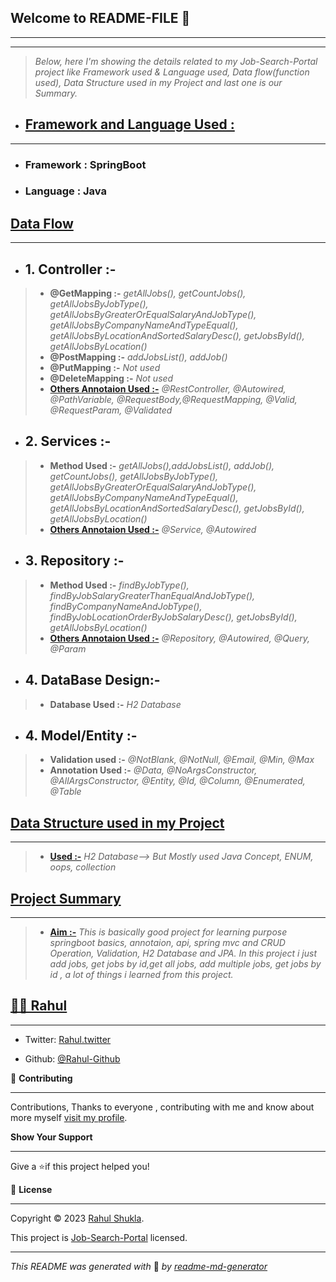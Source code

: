 
## **Welcome to README-FILE 👋**
___
___



> *Below, here  I'm showing the details  related to my Job-Search-Portal project like Framework used  & Language used, Data flow(function used), Data Structure used in my Project and last one is our Summary.*

-  ## [**Framework and Language Used :**](#heading-ids) ##
___
- ### Framework :  **SpringBoot**
- ### Language : **Java**


## [**Data Flow**](#heading-ids) ##
___
- ## 1. **Controller :-** ##
> - **@GetMapping :-**  *getAllJobs(), getCountJobs(), getAllJobsByJobType(), getAllJobsByGreaterOrEqualSalaryAndJobType(), getAllJobsByCompanyNameAndTypeEqual(), getAllJobsByLocationAndSortedSalaryDesc(), getJobsById(), getAllJobsByLocation()*
> - **@PostMapping :-** *addJobsList(), addJob()*
> - **@PutMapping :-** *Not used*
> - **@DeleteMapping :-** *Not used*
> - **[Others Annotaion Used :-](#heading-ids)** *@RestController, @Autowired, @PathVariable, @RequestBody,@RequestMapping, @Valid, @RequestParam, @Validated*

- ## 2. **Services :-** ##
> - **Method Used :-**  *getAllJobs(),addJobsList(), addJob(), getCountJobs(), getAllJobsByJobType(), getAllJobsByGreaterOrEqualSalaryAndJobType(), getAllJobsByCompanyNameAndTypeEqual(), getAllJobsByLocationAndSortedSalaryDesc(), getJobsById(), getAllJobsByLocation()*
> - **[Others Annotaion Used :-](#heading-ids)** *@Service, @Autowired*

- ## 3. **Repository :-** ##
> - **Method Used :-**  *findByJobType(), findByJobSalaryGreaterThanEqualAndJobType(), findByCompanyNameAndJobType(), findByJobLocationOrderByJobSalaryDesc(), getJobsById(), getAllJobsByLocation()*
> - **[Others Annotaion Used :-](#heading-ids)** *@Repository, @Autowired, @Query, @Param*

- ## 4. **DataBase Design:-** ##
> - **Database Used :-**  *H2 Database*

- ## 4. **Model/Entity :-** ##
> - **Validation used :-**  *@NotBlank, @NotNull, @Email, @Min, @Max*
> - **Annotation Used :-**  *@Data, @NoArgsConstructor, @AllArgsConstructor, @Entity, @Id, @Column, @Enumerated, @Table*


## [**Data Structure used in my Project**](#heading-ids) ##
____
> - **[Used :-](#heading-ids)** *H2 Database--> But Mostly used Java Concept, ENUM, oops, collection*

## [**Project Summary**](#heading-ids) ##
____
> - **[Aim :-](#heading-ids)** *This is basically good project for learning purpose springboot basics, annotaion, api, spring mvc and CRUD Operation, Validation, H2 Database and JPA. In this project i just add jobs, get jobs by id,get all jobs, add multiple jobs, get jobs by id , a lot of things i learned from this project.*

## **[👨‍💻 Rahul](#heading-ids)** ##
____

- Twitter: [Rahul.twitter](https://twitter.com/Elite_Rahul)

- Github: [@Rahul-Github](https://github.com/Elite_Rahul)


🤝 **Contributing**
___
Contributions, Thanks to everyone , contributing with me and know about more myself [visit my profile](https://www.instagram.com/45_elite/).

**Show Your Support**
___
Give a ⭐if this project helped you!




<!-- Here something icon -->

📝 **License**
___
Copyright © 2023 [Rahul Shukla](#heading-ids).

This project is [Job-Search-Portal](https://choosealicense.com/licenses/mit/) licensed.

___
*This README was generated with* 🧡 *by [readme-md-generator](https://www.makeareadme.com/)*








